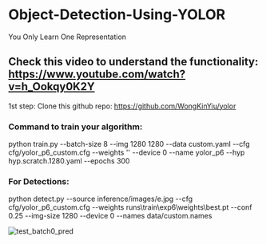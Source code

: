 # Object-Detection-Using-YOLOR
You Only Learn One Representation

## Check this video to understand the functionality: https://www.youtube.com/watch?v=h_Ookqy0K2Y

1st step:  Clone this github repo: https://github.com/WongKinYiu/yolor

### Command to train your algorithm: 
python train.py --batch-size 8 --img 1280 1280 --data custom.yaml --cfg cfg/yolor_p6_custom.cfg --weights '' --device 0 --name yolor_p6 --hyp hyp.scratch.1280.yaml --epochs 300 

### For Detections:   
python detect.py --source inference/images/e.jpg --cfg cfg/yolor_p6_custom.cfg --weights runs\train\exp6\weights\best.pt --conf 0.25 --img-size 1280 --device 0 --names data/custom.names



![test_batch0_pred](https://user-images.githubusercontent.com/60029146/159105595-1c6b31cb-de7b-4f0b-b20e-520bd3e16cf1.jpg)

